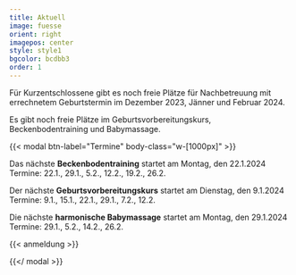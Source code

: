 ```yaml
---
title: Aktuell
image: fuesse
orient: right
imagepos: center
style: style1
bgcolor: bcdbb3
order: 1
---
```

Für Kurzentschlossene gibt es noch freie Plätze für Nachbetreuung mit errechnetem Geburtstermin im Dezember 2023, Jänner und Februar 2024.

Es gibt noch freie Plätze im Geburtsvorbereitungskurs, Beckenbodentraining und Babymassage.

{{< modal btn-label="Termine" body-class="w-\[1000px]" >}}

Das nächste **Beckenbodentraining** startet am Montag, den 22.1.2024\
Termine: 22.1., 29.1., 5.2., 12.2., 19.2., 26.2.

Der nächste **Geburtsvorbereitungskurs** startet am Dienstag, den 9.1.2024\
Termine: 9.1., 15.1., 22.1., 29.1., 7.2., 12.2.

Die nächste **harmonische Babymassage** startet am Montag, den 29.1.2024\
Termine: 29.1., 5.2., 14.2., 26.2.

{{< anmeldung >}}

{{</ modal >}}
